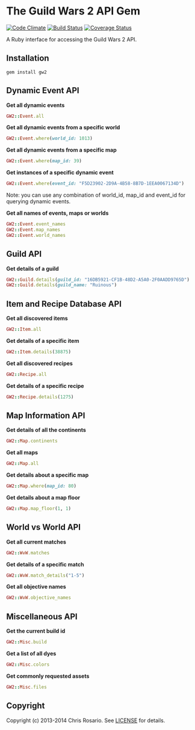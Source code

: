 # The Guild Wars 2 API Gem
[![Code Climate](https://codeclimate.com/github/parix/gw2.png)](https://codeclimate.com/github/parix/gw2)
[![Build Status](https://travis-ci.org/parix/gw2.png?branch=master)](https://travis-ci.org/parix/gw2)
[![Coverage Status](https://coveralls.io/repos/parix/gw2/badge.png?branch=master)](https://coveralls.io/r/parix/gw2?branch=master)

A Ruby interface for accessing the Guild Wars 2 API.

## Installation

    gem install gw2


## Dynamic Event API

**Get all dynamic events**

```ruby
GW2::Event.all
```

**Get all dynamic events from a specific world**

```ruby
GW2::Event.where(world_id: 1013)
```

**Get all dynamic events from a specific map**

```ruby
GW2::Event.where(map_id: 39)
```

**Get instances of a specific dynamic event**

```ruby
GW2::Event.where(event_id: "F5D23902-2D9A-4B58-8B7D-1EEA0067134D")
```

Note: you can use any combination of world_id, map_id and event_id for querying dynamic events.

**Get all names of events, maps or worlds**

```ruby
GW2::Event.event_names
GW2::Event.map_names
GW2::Event.world_names
```

## Guild API

**Get details of a guild**

```ruby
GW2::Guild.details(guild_id: "16DB5921-CF1B-48D2-A5A0-2F0AADD9765D")
GW2::Guild.details(guild_name: "Ruinous")
```

## Item and Recipe Database API

**Get all discovered items**

```ruby
GW2::Item.all
```

**Get details of a specific item**

```ruby
GW2::Item.details(38875)
```

**Get all discovered recipes**

```ruby
GW2::Recipe.all
```

**Get details of a specific recipe**

```ruby
GW2::Recipe.details(1275)
```

## Map Information API

**Get details of all the continents**

```ruby
GW2::Map.continents
```

**Get all maps**

```ruby
GW2::Map.all
```

**Get details about a specific map**

```ruby
GW2::Map.where(map_id: 80)
```

**Get details about a map floor**

```ruby
GW2::Map.map_floor(1, 1)
```

## World vs World API

**Get all current matches**

```ruby
GW2::WvW.matches
```

**Get details of a specific match**

```ruby
GW2::WvW.match_details("1-5")
```

**Get all objective names**

```ruby
GW2::WvW.objective_names
```


## Miscellaneous API

**Get the current build id**

```ruby
GW2::Misc.build
```

**Get a list of all dyes**

```ruby
GW2::Misc.colors
```

**Get commonly requested assets**

```ruby
GW2::Misc.files
```

## Copyright
Copyright (c) 2013-2014 Chris Rosario.
See [LICENSE][] for details.

[license]: LICENSE.md
